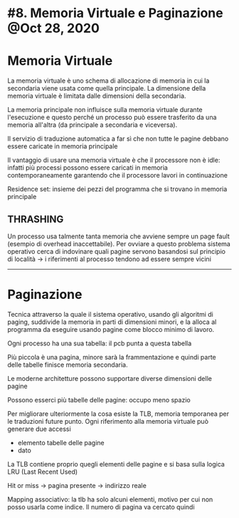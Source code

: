 # #8. Memoria Virtuale e Paginazione @Oct 28, 2020

# Memoria Virtuale

La memoria virtuale è uno schema di allocazione di memoria in cui la secondaria viene usata come quella principale.
La dimensione della memoria virtuale è limitata dalle dimensioni della secondaria.

La memoria principale non influisce sulla memoria virtuale durante l'esecuzione e questo perché un processo può essere trasferito da una memoria all'altra (da principale a secondaria e viceversa).

Il servizio di traduzione automatica a far sì che non tutte le pagine debbano essere caricate in memoria principale

Il vantaggio di usare una memoria virtuale è che il processore non è idle: infatti più processi possono essere caricati in memoria contemporaneamente garantendo che il processore lavori in continuazione

Residence set: insieme dei pezzi del programma che si trovano in memoria principale

## THRASHING

Un processo usa talmente tanta memoria che avviene sempre un page fault (esempio di overhead inaccettabile).
Per ovviare a questo problema sistema operativo cerca di indovinare quali pagine servono basandosi sul principio di località -> i riferimenti al processo tendono ad essere sempre vicini

---

# Paginazione

Tecnica attraverso la quale il sistema operativo, usando gli algoritmi di paging, suddivide la memoria in parti di dimensioni minori, e la alloca al programma da eseguire usando pagine come blocco minimo di lavoro.

Ogni processo ha una sua tabella: il pcb punta a questa tabella

Più piccola è una pagina, minore sarà la frammentazione e quindi parte delle tabelle finisce memoria secondaria.

Le moderne architetture possono supportare diverse dimensioni delle pagine

Possono esserci più tabelle delle pagine: occupo meno spazio

Per migliorare ulteriormente la cosa esiste la TLB, memoria temporanea per le traduzioni future punto.
Ogni riferimento alla memoria virtuale può generare due accessi

- elemento tabelle delle pagine
- dato

La TLB contiene proprio quegli elementi delle pagine e si basa sulla logica LRU (Last Recent Used)

Hit or miss -> pagina presente -> indirizzo reale

Mapping associativo: la tlb ha solo alcuni elementi, motivo per cui non posso usarla come indice. Il numero di pagina va cercato quindi